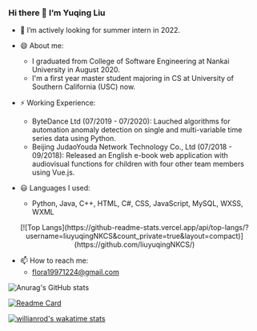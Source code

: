 ### Hi there 👋 I’m Yuqing Liu

- 🌱 I’m actively looking for summer intern in 2022.

- 😄 About me:
	+ I graduated from College of Software Engineering at Nankai University in August 2020. 
	+ I'm a first year master student majoring in CS at University of Southern California (USC) now.

- ⚡ Working Experience:
	+ ByteDance Ltd (07/2019 - 07/2020): Lauched algorithms for automation anomaly detection on single and multi-variable time series data using Python. 
	+ Beijing JudaoYouda Network Technology Co., Ltd (07/2018 - 09/2018): Released an English e-book web application with audiovisual functions for children with four other team members using Vue.js.

- :smiley: Languages I used:
	+ Python, Java, C++, HTML, C#, CSS, JavaScript, MySQL, WXSS, WXML
	
<div align=center>[![Top Langs](https://github-readme-stats.vercel.app/api/top-langs/?username=liuyuqingNKCS&count_private=true&layout=compact)](https://github.com/liuyuqingNKCS/)</div>

- 📫 How to reach me: 
	+ flora19971224@gmail.com

![Anurag's GitHub stats](https://github-readme-stats.vercel.app/api?username=liuyuqingNKCS&count_private=true&include_all_commits=true&show_icons=true&theme=vue-dark)




 
[![Readme Card](https://github-readme-stats.vercel.app/api/pin/?username=liuyuqingNKCS&repo=mini-goals&show_owner=true)](https://github.com/liuyuqingNKCS/mini-goals)

[![willianrod's wakatime stats](https://github-readme-stats.vercel.app/api/wakatime?username=liuyutsing&range=last_7_days)](https://github.com/liuyuqingNKCS)

<!-- <a href="https://github.com/anuraghazra/github-readme-stats">
  <img align="center" src="https://github-readme-stats.vercel.app/api/pin/?username=liuyuqingNKCS&repo=mini-goals&show_owner=true" />
</a>
<a href="https://github.com/anuraghazra/convoychat">
  <img align="center" src="https://github-readme-stats.vercel.app/api/pin/?username=liuyuqingNKCS&repo=wuziqi&show_owner=true" />
</a>
<a href="https://github.com/anuraghazra/convoychat">
  <img align="center" src="https://github-readme-stats.vercel.app/api/pin/?username=liuyuqingNKCS&repo=RDH-in-Color-Image-With-Grayscale-Invariance&show_owner=true" />
</a>
<a href="https://github.com/anuraghazra/convoychat">
  <img align="center" src="https://github-readme-stats.vercel.app/api/pin/?username=liuyuqingNKCS&repo=Huarongdao&show_owner=true" />
</a>
<a href="https://github.com/anuraghazra/convoychat">
  <img align="center" src="https://github-readme-stats.vercel.app/api/pin/?username=liuyuqingNKCS&repo=ccompiler&show_owner=true" />
</a> -->

<!-- <img align="center" src="https://img.shields.io/static/v1?label=LABLE&message=Java&color=red" />

<img align="center" src="https://img.shields.io/badge/Label-Message-Red?style=for-the-badge&logo=appveyor" />

<!-- <img align="center" src="https://img.shields.io/codeclimate/issues/:liuyuqingNKCS/:mini-goals" /> -->
	
<!-- ![GitHub language count](https://img.shields.io/github/languages/count/liuyuqingNKCS/mini-goals) -->

<!-- ![visitors](https://visitor-badge.glitch.me/badge?page_id=liuyuqingNKCS.mini-goals&left_color=green&right_color=red&style=for-the-badge&logo=appveyor) -->


<!--

**liuyuqingNKCS/liuyuqingNKCS** is a ✨ _special_ ✨ repository because its `README.md` (this file) appears on your GitHub profile.

Here are some ideas to get you started:

- 🔭 I’m currently working on ...
- 🌱 I’m currently learning ...
- 👯 I’m looking to collaborate on ...
- 🤔 I’m looking for help with ...
- 💬 Ask me about ...
- 📫 How to reach me: ...
- 😄 Pronouns: ...
- ⚡ Fun fact: ...
-->
